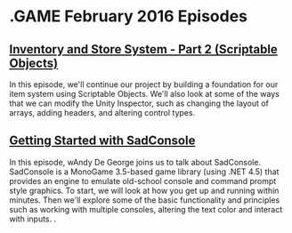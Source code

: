 # .GAME February 2016 Episodes

## [Inventory and Store System - Part 2 (Scriptable Objects)](UnityItemSystemPt2-ScriptableObjects)

In this episode, we'll continue our project by building a foundation for our item system using Scriptable Objects. We'll also look at some of the ways that we can modify the Unity Inspector, such as changing the layout of arrays, adding headers, and altering control types.

## [Getting Started with SadConsole](UnityItemSystemPt2-ScriptableObjects)

In this episode, wAndy De George joins us to talk about SadConsole. SadConsole is a MonoGame 3.5-based game library (using .NET 4.5) that provides an engine to emulate old-school console and command prompt style graphics. To start, we will look at how you get up and running within minutes. Then we'll explore some of the basic functionality and principles such as working with multiple consoles, altering the text color and interact with inputs. .